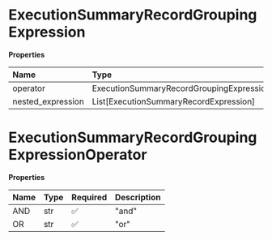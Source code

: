 # ExecutionSummaryRecordGroupingExpression

**Properties**

| Name              | Type                                             | Required | Description |
| :---------------- | :----------------------------------------------- | :------- | :---------- |
| operator          | ExecutionSummaryRecordGroupingExpressionOperator | ✅       |             |
| nested_expression | List[ExecutionSummaryRecordExpression]           | ❌       |             |

# ExecutionSummaryRecordGroupingExpressionOperator

**Properties**

| Name | Type | Required | Description |
| :--- | :--- | :------- | :---------- |
| AND  | str  | ✅       | "and"       |
| OR   | str  | ✅       | "or"        |

